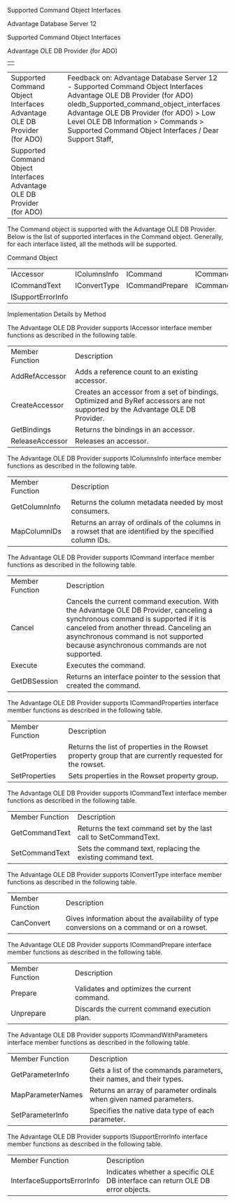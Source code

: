 Supported Command Object Interfaces




Advantage Database Server 12  

Supported Command Object Interfaces

Advantage OLE DB Provider (for ADO)

|  |
| --- |
|  |

|  |  |  |  |  |
| --- | --- | --- | --- | --- |
| Supported Command Object Interfaces  Advantage OLE DB Provider (for ADO) |  |  | Feedback on: Advantage Database Server 12 - Supported Command Object Interfaces Advantage OLE DB Provider (for ADO) oledb\_Supported\_command\_object\_interfaces Advantage OLE DB Provider (for ADO) > Low Level OLE DB Information > Commands > Supported Command Object Interfaces / Dear Support Staff, |  |
| Supported Command Object Interfaces  Advantage OLE DB Provider (for ADO) |  |  |  |  |

The Command object is supported with the Advantage OLE DB Provider. Below is the list of supported interfaces in the Command object. Generally, for each interface listed, all the methods will be supported.

Command Object

|  |  |  |  |
| --- | --- | --- | --- |
| IAccessor | IColumnsInfo | ICommand | ICommandProperties |
| ICommandText | IConvertType | ICommandPrepare | ICommandWithParameters |
| ISupportErrorInfo |  |  |  |

Implementation Details by Method

The Advantage OLE DB Provider supports IAccessor interface member functions as described in the following table.

|  |  |
| --- | --- |
| Member Function | Description |
| AddRefAccessor | Adds a reference count to an existing accessor. |
| CreateAccessor | Creates an accessor from a set of bindings. Optimized and ByRef accessors are not supported by the Advantage OLE DB Provider. |
| GetBindings | Returns the bindings in an accessor. |
| ReleaseAccessor | Releases an accessor. |

The Advantage OLE DB Provider supports IColumnsInfo interface member functions as described in the following table.

|  |  |
| --- | --- |
| Member Function | Description |
| GetColumnInfo | Returns the column metadata needed by most consumers. |
| MapColumnIDs | Returns an array of ordinals of the columns in a rowset that are identified by the specified column IDs. |

The Advantage OLE DB Provider supports ICommand interface member functions as described in the following table.

|  |  |
| --- | --- |
| Member Function | Description |
| Cancel | Cancels the current command execution. With the Advantage OLE DB Provider, canceling a synchronous command is supported if it is canceled from another thread. Canceling an asynchronous command is not supported because asynchronous commands are not supported. |
| Execute | Executes the command. |
| GetDBSession | Returns an interface pointer to the session that created the command. |

The Advantage OLE DB Provider supports ICommandProperties interface member functions as described in the following table.

|  |  |
| --- | --- |
| Member Function | Description |
| GetProperties | Returns the list of properties in the Rowset property group that are currently requested for the rowset. |
| SetProperties | Sets properties in the Rowset property group. |

The Advantage OLE DB Provider supports ICommandText interface member functions as described in the following table.

|  |  |
| --- | --- |
| Member Function | Description |
| GetCommandText | Returns the text command set by the last call to SetCommandText. |
| SetCommandText | Sets the command text, replacing the existing command text. |

The Advantage OLE DB Provider supports IConvertType interface member functions as described in the following table.

|  |  |
| --- | --- |
| Member Function | Description |
| CanConvert | Gives information about the availability of type conversions on a command or on a rowset. |

The Advantage OLE DB Provider supports ICommandPrepare interface member functions as described in the following table.

|  |  |
| --- | --- |
| Member Function | Description |
| Prepare | Validates and optimizes the current command. |
| Unprepare | Discards the current command execution plan. |

The Advantage OLE DB Provider supports ICommandWithParameters interface member functions as described in the following table.

|  |  |
| --- | --- |
| Member Function | Description |
| GetParameterInfo | Gets a list of the commands parameters, their names, and their types. |
| MapParameterNames | Returns an array of parameter ordinals when given named parameters. |
| SetParameterInfo | Specifies the native data type of each parameter. |

The Advantage OLE DB Provider supports ISupportErrorInfo interface member functions as described in the following table.

|  |  |
| --- | --- |
| Member Function | Description |
| InterfaceSupportsErrorInfo | Indicates whether a specific OLE DB interface can return OLE DB error objects. |